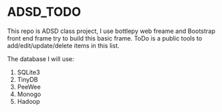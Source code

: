 # ADSD_TODO

This repo is ADSD class project, I use bottlepy web freame and Bootstrap front end frame try to build this basic frame.
ToDo is a public tools to add/edit/update/delete items in this list.

The database I will use:
 1. SQLite3
 2. TinyDB
 3. PeeWee
 4. Monogo
 5. Hadoop
